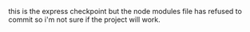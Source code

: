 this is the express checkpoint but the node modules file has refused to commit so i'm not sure if the project will work.
